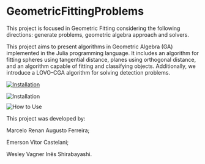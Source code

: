 # GeometricFittingProblems
This project is focused in Geometric Fitting considering the following directions: generate problems, geometric algebra approach and solvers.

This project aims to present algorithms in Geometric Algebra (GA) implemented in the Julia programming language. It includes an algorithm for fitting spheres using tangential distance, planes using orthogonal distance, and an algorithm capable of fitting and classifying objects. Additionally, we introduce a LOVO-CGA algorithm for solving detection problems.

[![Installation](https://img.shields.io/badge/Installation-blue?style=for-the-badge)](Installation.md)


<div style="display: flex; flex-direction: column; align-items: flex-start; gap: 10px;">

<a href="installation.md" target="_blank" style="text-decoration: none;">
  <img src="https://img.shields.io/badge/Installation-blue?style=for-the-badge" alt="Installation">
</a>

<a href="how_to_use.md" target="_blank" style="text-decoration: none;">
  <img src="https://img.shields.io/badge/How%20to%20Use-green?style=for-the-badge" alt="How to Use">
</a>

</div>

This project was developed by:

Marcelo Renan Augusto Ferreira;

Emerson Vitor Castelani;

Wesley Vagner Inês Shirabayashi.